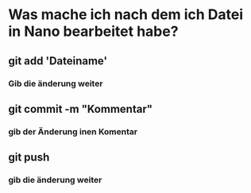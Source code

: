 # Was mache ich nach dem ich Datei in Nano bearbeitet habe?
## git add 'Dateiname'
### Gib die änderung weiter
## git commit -m "Kommentar"
### gib der Änderung inen Komentar
## git push
### gib die änderung weiter
